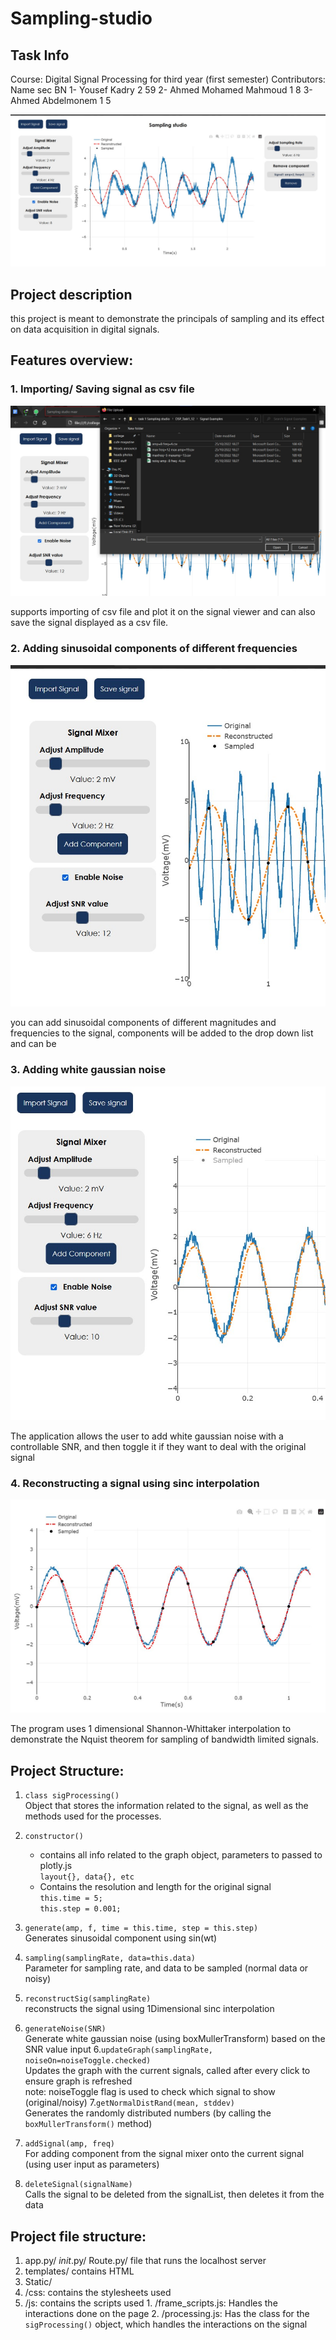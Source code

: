 # Sampling-studio
## Task Info
Course: Digital Signal Processing 
for third year (first semester)
Contributors:
Name                       sec        BN
1- Yousef Kadry             2         59
2- Ahmed Mohamed Mahmoud    1         8
3- Ahmed Abdelmonem         1         5


![general project photo](screenshots/home_page.jpg)

<!-- ## Table of contents:
1. [Project description](#description)
2. [Features Overview](#overview)
3. [Code explanation](#codepart) -->

## Project description <a name="description"></a>
this project is meant to demonstrate the principals of sampling and its effect on data acquisition in digital signals.

## Features overview: <a name="overview"></a>
  ### 1. Importing/ Saving signal as csv file
  ![import section photo](screenshots/import_section.jpg)


  supports importing of csv file and plot it on the signal viewer
  and can also save the signal displayed as a csv file.

  ### 2. Adding sinusoidal components of different frequencies

  ![composer section photo](screenshots/composer_section.jpg)

  you can add sinusoidal components of different magnitudes and frequencies to the signal, components will be added to the drop down list and can be

  ### 3. Adding white gaussian noise
  ![noise section photo](screenshots/noise_section.jpg)

  The application allows the user to add white gaussian noise with a controllable SNR, and then toggle it if they want to deal with the original signal

  ### 4. Reconstructing a signal using sinc interpolation
  ![reconstruction section photo](screenshots/reconstruction_section.jpg)

  The program uses 1 dimensional Shannon-Whittaker interpolation to demonstrate the Nquist theorem for sampling of bandwidth limited signals.

## Project Structure:
1. `class sigProcessing()` \
  Object that stores the information related to the signal, as well as the methods used for the processes.
  1. `constructor()`
      * contains all info related to the graph object, parameters to passed to plotly.js\
      `layout{}, data{}, etc`
      * Contains the resolution and length for the original signal\
      `this.time = 5;`\
      `this.step = 0.001;`

  2. `generate(amp, f, time = this.time, step = this.step)`\
    Generates sinusoidal component using sin(wt)
  3. `sampling(samplingRate, data=this.data)`\
   Parameter for sampling rate, and data to be sampled (normal data or noisy)
  4. `reconstructSig(samplingRate)` \
  reconstructs the signal using 1Dimensional sinc interpolation
  5. `generateNoise(SNR)` \
  Generate white gaussian noise (using boxMullerTransform) based on the SNR value input
  6.`updateGraph(samplingRate, noiseOn=noiseToggle.checked)` \
  Updates the graph with the current signals, called after every click to ensure graph is refreshed \
  note: noiseToggle flag is used to check which signal to show (original/noisy)
  7.`getNormalDistRand(mean, stddev)` \
  Generates the randomly distributed numbers (by calling the `boxMullerTransform()` method)
  8. `addSignal(amp, freq)` \
  For adding component from the signal mixer onto the current signal (using user input as parameters)
  9. `deleteSignal(signalName)` \
  Calls the signal to be deleted from the signalList, then deletes it from the data

## Project file structure:

1. app.py/ _init_.py/ Route.py/ file that runs the localhost server
2. templates/ contains HTML
2. Static/
  1. /css: contains the stylesheets used
  2. /js: contains the scripts used
    1. /frame_scripts.js: Handles the interactions done on the page
    2. /processing.js: Has the class for the `sigProcessing()` object, which handles the interactions on the signal
